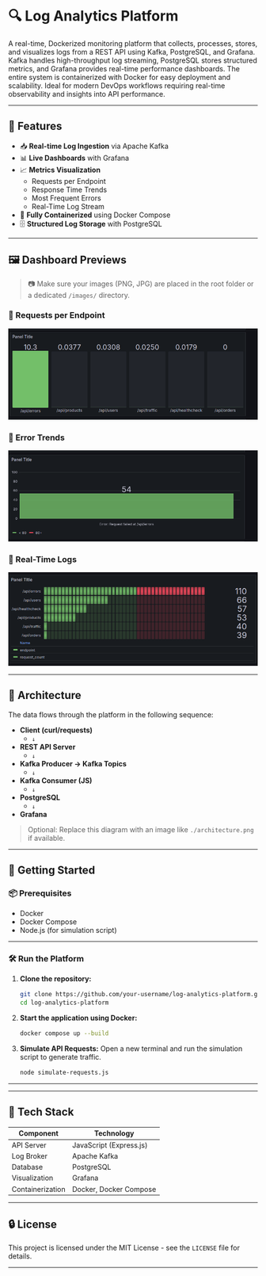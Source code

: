 # 🔍 Log Analytics Platform

A real-time, Dockerized monitoring platform that collects, processes, stores, and visualizes logs from a REST API using Kafka, PostgreSQL, and Grafana.
Kafka handles high-throughput log streaming, PostgreSQL stores structured metrics, and Grafana provides real-time performance dashboards.
The entire system is containerized with Docker for easy deployment and scalability.
Ideal for modern DevOps workflows requiring real-time observability and insights into API performance.

---

## 📌 Features

- 📥 **Real-time Log Ingestion** via Apache Kafka
- 📊 **Live Dashboards** with Grafana
- 📈 **Metrics Visualization**
  - Requests per Endpoint
  - Response Time Trends
  - Most Frequent Errors
  - Real-Time Log Stream
- 🐳 **Fully Containerized** using Docker Compose
- 🗄️ **Structured Log Storage** with PostgreSQL

---

## 🖼️ Dashboard Previews

> 📷 Make sure your images (PNG, JPG) are placed in the root folder or a dedicated `/images/` directory.

### 🔸 Requests per Endpoint
![Requests per Endpoint](./request_endpoint.png)

### 🔸 Error Trends
![Error Dashboard](./errors.png)

### 🔸 Real-Time Logs
![Live Logs](./final.png)

---

## 🧱 Architecture


The data flows through the platform in the following sequence:

- **Client (curl/requests)**
  - `↓`
- **REST API Server**
  - `↓`
- **Kafka Producer → Kafka Topics**
  - `↓`
- **Kafka Consumer (JS)**
  - `↓`
- **PostgreSQL**
  - `↓`
- **Grafana**
      
> Optional: Replace this diagram with an image like `./architecture.png` if available.

---

## 🚀 Getting Started

### 📦 Prerequisites
- Docker
- Docker Compose
- Node.js (for simulation script)

---

### 🛠️ Run the Platform

1.  **Clone the repository:**
    ```bash
    git clone https://github.com/your-username/log-analytics-platform.git
    cd log-analytics-platform
    ```

2.  **Start the application using Docker:**
    ```bash
    docker compose up --build
    ```

3.  **Simulate API Requests:**
    Open a new terminal and run the simulation script to generate traffic.
    ```bash
    node simulate-requests.js
    ```

---



---

## 🧰 Tech Stack

| Component          | Technology              |
| ------------------ | ----------------------- |
| API Server         | JavaScript (Express.js) |
| Log Broker         | Apache Kafka            |
| Database           | PostgreSQL              |
| Visualization      | Grafana                 |
| Containerization   | Docker, Docker Compose  |

---

## 🔒 License

This project is licensed under the MIT License - see the `LICENSE` file for details.

---


    
